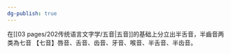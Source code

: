 ```yaml
---
dg-publish: true
---
```

在[[03 pages/202传统语言文字学/五音\|五音]]的基础上分立出半舌音，半齒音两类為七音
【七音】唇音、舌音、齿音、牙音、喉音、半舌音、半齿音。
